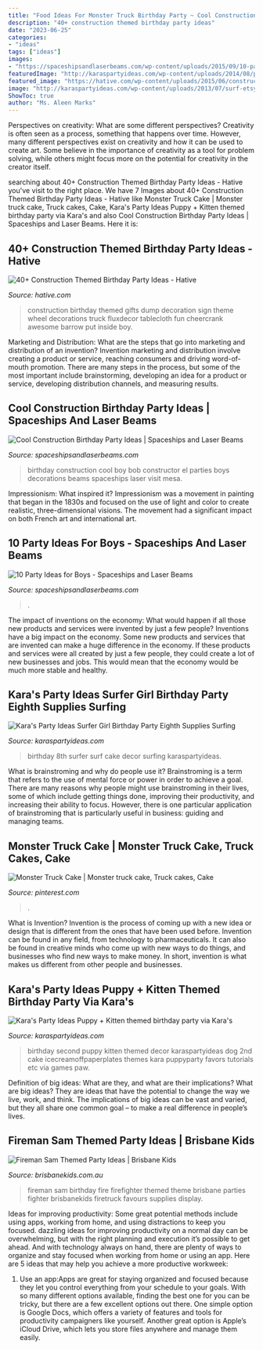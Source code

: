 ```yaml
---
title: "Food Ideas For Monster Truck Birthday Party ~ Cool Construction Birthday Party Ideas"
description: "40+ construction themed birthday party ideas"
date: "2023-06-25"
categories:
- "ideas"
tags: ["ideas"]
images:
- "https://spaceshipsandlaserbeams.com/wp-content/uploads/2015/09/10-party-ideas-for-boys.jpg.jpg"
featuredImage: "http://karaspartyideas.com/wp-content/uploads/2014/08/puppy1.jpeg"
featured_image: "https://hative.com/wp-content/uploads/2015/06/construction-birthday-party/13-construction-themed-birthday-party.jpg"
image: "http://karaspartyideas.com/wp-content/uploads/2013/07/surf-etsy-101.jpg"
ShowToc: true
author: "Ms. Aleen Marks"
---
```



Perspectives on creativity: What are some different perspectives?
Creativity is often seen as a process, something that happens over time. However, many different perspectives exist on creativity and how it can be used to create art. Some believe in the importance of creativity as a tool for problem solving, while others might focus more on the potential for creativity in the creator itself.

	

		
searching about 40+ Construction Themed Birthday Party Ideas - Hative you've visit to the right place. We have 7 Images about 40+ Construction Themed Birthday Party Ideas - Hative like Monster Truck Cake | Monster truck cake, Truck cakes, Cake, Kara&#039;s Party Ideas Puppy + Kitten themed birthday party via Kara&#039;s and also Cool Construction Birthday Party Ideas | Spaceships and Laser Beams. Here it is:
		
    
## 40+ Construction Themed Birthday Party Ideas - Hative

<img loading=lazy src="https://hative.com/wp-content/uploads/2015/06/construction-birthday-party/13-construction-themed-birthday-party.jpg" onerror="this.onerror=null;this.src='https://tse2.mm.bing.net/th?id=OIP.8Ww-1qSDMjiJ3xzzxVWlVQHaKi&amp;pid=15.1';" alt="40+ Construction Themed Birthday Party Ideas - Hative">

_Source: hative.com_

>construction birthday themed gifts dump decoration sign theme wheel decorations truck fluxdecor tablecloth fun cheercrank awesome barrow put inside boy. 

	

Marketing and Distribution: What are the steps that go into marketing and distribution of an invention?
Invention marketing and distribution involve creating a product or service, reaching consumers and driving word-of-mouth promotion. There are many steps in the process, but some of the most important include brainstorming, developing an idea for a product or service, developing distribution channels, and measuring results.

    
## Cool Construction Birthday Party Ideas | Spaceships And Laser Beams

<img loading=lazy src="http://spaceshipsandlaserbeams.com/wp-content/uploads/2015/09/cool-construction-birthday-party-ideas-3944.jpg" onerror="this.onerror=null;this.src='https://tse3.mm.bing.net/th?id=OIP.HCr6737FwegB5EzDRohKhgHaLH&amp;pid=15.1';" alt="Cool Construction Birthday Party Ideas | Spaceships and Laser Beams">

_Source: spaceshipsandlaserbeams.com_

>birthday construction cool boy bob constructor el parties boys decorations beams spaceships laser visit mesa. 

	

Impressionism: What inspired it?
Impressionism was a movement in painting that began in the 1830s and focused on the use of light and color to create realistic, three-dimensional visions. The movement had a significant impact on both French art and international art.

    
## 10 Party Ideas For Boys - Spaceships And Laser Beams

<img loading=lazy src="https://spaceshipsandlaserbeams.com/wp-content/uploads/2015/09/10-party-ideas-for-boys.jpg.jpg" onerror="this.onerror=null;this.src='https://tse2.mm.bing.net/th?id=OIP.5M3QRLBHpU8-tOs2XJkpPgHaLH&amp;pid=15.1';" alt="10 Party Ideas for Boys - Spaceships and Laser Beams">

_Source: spaceshipsandlaserbeams.com_

>. 

	

The impact of inventions on the economy: What would happen if all those new products and services were invented by just a few people?
Inventions have a big impact on the economy. Some new products and services that are invented can make a huge difference in the economy. If these products and services were all created by just a few people, they could create a lot of new businesses and jobs. This would mean that the economy would be much more stable and healthy.

    
## Kara&#039;s Party Ideas Surfer Girl Birthday Party Eighth Supplies Surfing

<img loading=lazy src="http://karaspartyideas.com/wp-content/uploads/2013/07/surf-etsy-101.jpg" onerror="this.onerror=null;this.src='https://tse3.mm.bing.net/th?id=OIP.HMD3JoyhaqNOwXOJX1lOPQEsCr&amp;pid=15.1';" alt="Kara&#039;s Party Ideas Surfer Girl Birthday Party Eighth Supplies Surfing">

_Source: karaspartyideas.com_

>birthday 8th surfer surf cake decor surfing karaspartyideas. 

	

What is brainstroming and why do people use it?
Brainstroming is a term that refers to the use of mental force or power in order to achieve a goal. There are many reasons why people might use brainstroming in their lives, some of which include getting things done, improving their productivity, and increasing their ability to focus. However, there is one particular application of brainstroming that is particularly useful in business: guiding and managing teams.

    
## Monster Truck Cake | Monster Truck Cake, Truck Cakes, Cake

<img loading=lazy src="https://i.pinimg.com/originals/c2/86/40/c286409d4bc2abea69aea867bc9d8765.jpg" onerror="this.onerror=null;this.src='https://tse4.mm.bing.net/th?id=OIP.8oM8fjxnSEeLwIpQo_NUYAHaJ4&amp;pid=15.1';" alt="Monster Truck Cake | Monster truck cake, Truck cakes, Cake">

_Source: pinterest.com_

>. 

	

What is Invention?
Invention is the process of coming up with a new idea or design that is different from the ones that have been used before. Invention can be found in any field, from technology to pharmaceuticals. It can also be found in creative minds who come up with new ways to do things, and businesses who find new ways to make money. In short, invention is what makes us different from other people and businesses.

    
## Kara&#039;s Party Ideas Puppy + Kitten Themed Birthday Party Via Kara&#039;s

<img loading=lazy src="http://karaspartyideas.com/wp-content/uploads/2014/08/puppy1.jpeg" onerror="this.onerror=null;this.src='https://tse4.mm.bing.net/th?id=OIP.A1uGyuG2HIVSCIWkd0xKLQHaLH&amp;pid=15.1';" alt="Kara&#039;s Party Ideas Puppy + Kitten themed birthday party via Kara&#039;s">

_Source: karaspartyideas.com_

>birthday second puppy kitten themed decor karaspartyideas dog 2nd cake icecreamoffpaperplates themes kara puppyparty favors tutorials etc via games paw. 

	

Definition of big ideas: What are they, and what are their implications?
What are big ideas? They are ideas that have the potential to change the way we live, work, and think. The implications of big ideas can be vast and varied, but they all share one common goal – to make a real difference in people’s lives.

    
## Fireman Sam Themed Party Ideas | Brisbane Kids

<img loading=lazy src="https://brisbanekids.com.au/wp-content/uploads/2014/05/1930d2622acb656af58cd967d47e748f.jpg" onerror="this.onerror=null;this.src='https://tse3.mm.bing.net/th?id=OIP.xZgYFpPEqAua9WVyxpcthAHaLJ&amp;pid=15.1';" alt="Fireman Sam Themed Party Ideas | Brisbane Kids">

_Source: brisbanekids.com.au_

>fireman sam birthday fire firefighter themed theme brisbane parties fighter brisbanekids firetruck favours supplies display. 

	

Ideas for improving productivity: Some great potential methods include using apps, working from home, and using distractions to keep you focused.
dazzling ideas for improving productivity on a normal day can be overwhelming, but with the right planning and execution it’s possible to get ahead. And with technology always on hand, there are plenty of ways to organize and stay focused when working from home or using an app. Here are 5 ideas that may help you achieve a more productive workweek:
1. Use an app:Apps are great for staying organized and focused because they let you control everything from your schedule to your goals. With so many different options available, finding the best one for you can be tricky, but there are a few excellent options out there. One simple option is Google Docs, which offers a variety of features and tools for productivity campaigners like yourself. Another great option is Apple’s iCloud Drive, which lets you store files anywhere and manage them easily.

